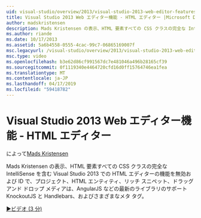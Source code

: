 ```yaml
---
uid: visual-studio/overview/2013/visual-studio-2013-web-editor-features-html-editor
title: Visual Studio 2013 Web エディター機能 - HTML エディター |Microsoft Docs
author: madskristensen
description: Mads Kristensen の表示、HTML 要素すべての CSS クラスの完全な IntelliSense を含む Visual Studio 2013 での HTML エディターの機能を無効で、プロジェクト ID としています.
ms.author: riande
ms.date: 10/17/2013
ms.assetid: 5a6b4558-0555-4cac-99c7-06865169007f
msc.legacyurl: /visual-studio/overview/2013/visual-studio-2013-web-editor-features-html-editor
msc.type: video
ms.openlocfilehash: b3e62d86cf991567dc7e481046a496b28165cf39
ms.sourcegitcommit: 0f1119340e4464720cfd16d0ff15764746ea1fea
ms.translationtype: MT
ms.contentlocale: ja-JP
ms.lasthandoff: 04/17/2019
ms.locfileid: "59418782"
---
```

# <a name="visual-studio-2013-web-editor-features---html-editor"></a>Visual Studio 2013 Web エディター機能 - HTML エディター

によって[Mads Kristensen](https://github.com/madskristensen)

Mads Kristensen の表示、HTML 要素すべての CSS クラスの完全な IntelliSense を含む Visual Studio 2013 での HTML エディターの機能を無効および ID で、プロジェクト、HTML エンティティ、リッチ スニペット、ドラッグ アンド ドロップ メディアは、AngularJS などの最新のライブラリのサポートKnockoutJS と Handlebars、およびさまざまなメタ タグ。

[&#9654;ビデオ (3 分)](https://channel9.msdn.com/Blogs/ASP-NET-Site-Videos/visual-studio-2013-web-editor-features-html-editor)
